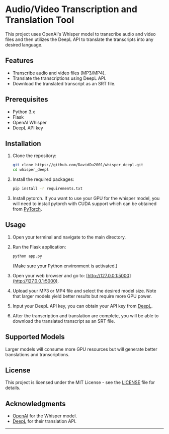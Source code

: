 # Audio/Video Transcription and Translation Tool

This project uses OpenAI's Whisper model to transcribe audio and video files and then utilizes the DeepL API to translate the transcripts into any desired language. 

## Features
- Transcribe audio and video files (MP3/MP4).
- Translate the transcriptions using DeepL API.
- Download the translated transcript as an SRT file.

## Prerequisites
- Python 3.x
- Flask
- OpenAI Whisper
- DeepL API key

## Installation

1. Clone the repository:
   ```bash
   git clone https://github.com/DavidDu2001/whisper_deepl.git
   cd whisper_deepl
   ```

2. Install the required packages:
   ```bash
   pip install -r requirements.txt
   ```

3. Install pytorch. If you want to use your GPU for the whisper model, you will need to install pytorch with CUDA support which can be obtained from [PyTorch](https://pytorch.org/get-started/locally/).

## Usage

1. Open your terminal and navigate to the main directory.
2. Run the Flask application:
   ```bash
   python app.py
   ```
   (Make sure your Python environment is activated.)

3. Open your web browser and go to: [http://127.0.0.1:5000](http://127.0.0.1:5000).

4. Upload your MP3 or MP4 file and select the desired model size. Note that larger models yield better results but require more GPU power.

5. Input your DeepL API key,  you can  obtain your API key from [DeepL](https://www.deepl.com/pro-api).

6. After the transcription and translation are complete, you will be able to download the translated transcript as an SRT file.

## Supported Models
Larger models will consume more GPU resources but will generate better translations and transcriptions.

## License
This project is licensed under the MIT License - see the [LICENSE](LICENSE) file for details.

## Acknowledgments
- [OpenAI](https://openai.com) for the Whisper model.
- [DeepL](https://www.deepl.com) for their translation API.

---
